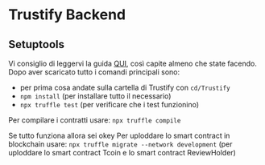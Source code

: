 # Trustify Backend

## Setuptools

Vi consiglio di leggervi la guida [QUI](https://docs.openzeppelin.com/learn/developing-smart-contracts), così capite almeno che state facendo.
Dopo aver scaricato tutto i comandi principali sono:

- per prima cosa andate sulla cartella di Trustify con `cd/Trustify`
- `npm install` (per installare tutto il necessario)
- `npx truffle test` (per verificare che i test funzionino)

Per compilare i contratti usare:
`npx truffle compile`

Se tutto funziona allora sei okey
Per uploddare lo smart contract in blockchain usare:
`npx truffle migrate --network development` (per uploddare lo smart contract Tcoin e lo smart contract ReviewHolder)

